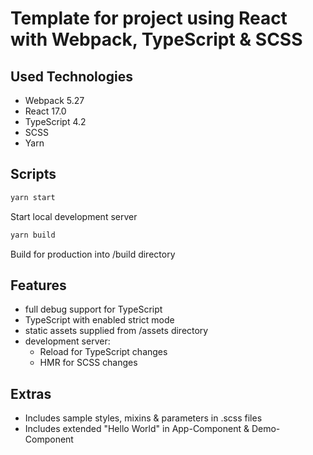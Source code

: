 # Template for project using React with Webpack, TypeScript & SCSS
## Used Technologies
- Webpack 5.27
- React 17.0
- TypeScript 4.2
- SCSS
- Yarn
## Scripts
```bash
yarn start
```
Start local development server
```bash
yarn build
```
Build for production into /build directory
## Features
- full debug support for TypeScript
- TypeScript with enabled strict mode
- static assets supplied from /assets directory
- development server:
  - Reload for TypeScript changes
  - HMR for SCSS changes
## Extras
- Includes sample styles, mixins & parameters in .scss files
- Includes extended "Hello World" in App-Component & Demo-Component
